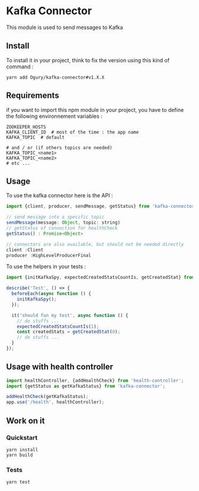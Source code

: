# Kafka Connector

This module is used to send messages to Kafka

## Install

To install it in your project, think to fix the version using this kind of command :

```
yarn add Ogury/kafka-connector#v1.X.X
```

## Requirements

if you want to import this npm module in your project, you have to define the following environnement variables :

```
ZOOKEEPER_HOSTS
KAFKA_CLIENT_ID  # most of the time : the app name
KAFKA_TOPIC  # default

# and / or (if others topics are needed)
KAFKA_TOPIC_<name1>
KAFKA_TOPIC_<name2>
# etc ...
```

## Usage

To use the kafka connector here is the API :

```javascript
import {client, producer, sendMessage, getStatus} from 'kafka-connector';

// send message into a specific topic
sendMessage(message: Object, topic: string)
// getStatus of connection for healthCheck
getStatus() : Promise<Object>

// connectors are also available, but should not be needed directly
client :Client
producer :HighLevelProducerFinal

```

To use the helpers in your tests :

```javascript
import {initKafkaSpy, expectedCreatedStatsCountIs, getCreatedStat} from 'kafka-connector/helpers';

describe('Test', () => {
  beforeEach(async function () {
    initKafkaSpy();
  });

  it('should fun my test', async function () {
    // do stuffs ...
    expectedCreatedStatsCountIs(1);
    const createdStats = getCreatedStat(0);
    // do stuffs ...
  }
});
```

## Usage with health controller

```javascript
import healthController, {addHealthCheck} from 'health-controller';
import {getStatus as getKafkaStatus} from 'kafka-connector';

addHealthCheck(getKafkaStatus);
app.use('/health', healthController);
```

## Work on it

### Quickstart

```
yarn install
yarn build
```

### Tests

```
yarn test
```